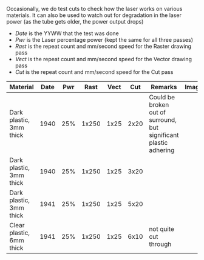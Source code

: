 Occasionally, we do test cuts to check how the laser works on various
materials.  It can also be used to watch out for degradation in the laser
power (as the tube gets older, the power output drops)

* *Date* is the YYWW that the test was done
* *Pwr* is the Laser percentage power (kept the same for all three passes)
* *Rast* is the repeat count and mm/second speed for the Raster drawing pass
* *Vect* is the repeat count and mm/second speed for the Vector drawing pass
* *Cut* is the repeat count and mm/second speed for the Cut pass

| Material | Date | Pwr | Rast | Vect | Cut | Remarks | Image |
| -------- | ---- | ----- | ------ | ------ | --- | ------- | ----- |
| Dark plastic, 3mm thick | 1940 | 25% | 1x250 | 1x25 | 2x20 | Could be broken out of surround, but significant plastic adhering | |
| Dark plastic, 3mm thick | 1940 | 25% | 1x250 | 1x25 | 3x20 | | |
| Dark plastic, 3mm thick | 1941 | 25% | 1x250 | 1x25 | 5x20 | | |
| Clear plastic, 6mm thick | 1941 | 25% | 1x250 | 1x25 | 6x10 | not quite cut through | |
